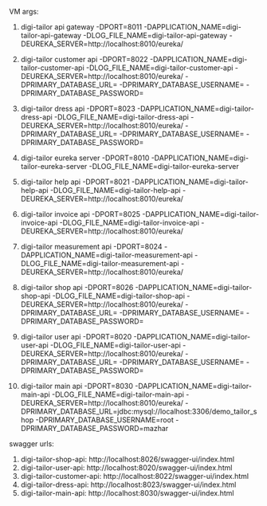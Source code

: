 VM args:
1. digi-tailor api gateway
   -DPORT=8011
   -DAPPLICATION_NAME=digi-tailor-api-gateway
   -DLOG_FILE_NAME=digi-tailor-api-gateway
   -DEUREKA_SERVER=http://localhost:8010/eureka/

2. digi-tailor customer api
   -DPORT=8022
   -DAPPLICATION_NAME=digi-tailor-customer-api
   -DLOG_FILE_NAME=digi-tailor-customer-api
   -DEUREKA_SERVER=http://localhost:8010/eureka/
   -DPRIMARY_DATABASE_URL=
   -DPRIMARY_DATABASE_USERNAME=
   -DPRIMARY_DATABASE_PASSWORD=

3. digi-tailor dress api
   -DPORT=8023
   -DAPPLICATION_NAME=digi-tailor-dress-api
   -DLOG_FILE_NAME=digi-tailor-dress-api
   -DEUREKA_SERVER=http://localhost:8010/eureka/
   -DPRIMARY_DATABASE_URL=
   -DPRIMARY_DATABASE_USERNAME=
   -DPRIMARY_DATABASE_PASSWORD=

4. digi-tailor eureka server
   -DPORT=8010
   -DAPPLICATION_NAME=digi-tailor-eureka-server
   -DLOG_FILE_NAME=digi-tailor-eureka-server

5. digi-tailor help api
   -DPORT=8021
   -DAPPLICATION_NAME=digi-tailor-help-api
   -DLOG_FILE_NAME=digi-tailor-help-api
   -DEUREKA_SERVER=http://localhost:8010/eureka/

6. digi-tailor invoice api
   -DPORT=8025
   -DAPPLICATION_NAME=digi-tailor-invoice-api
   -DLOG_FILE_NAME=digi-tailor-invoice-api
   -DEUREKA_SERVER=http://localhost:8010/eureka/

7. digi-tailor measurement api
   -DPORT=8024
   -DAPPLICATION_NAME=digi-tailor-measurement-api
   -DLOG_FILE_NAME=digi-tailor-measurement-api
   -DEUREKA_SERVER=http://localhost:8010/eureka/

8. digi-tailor shop api
   -DPORT=8026
   -DAPPLICATION_NAME=digi-tailor-shop-api
   -DLOG_FILE_NAME=digi-tailor-shop-api
   -DEUREKA_SERVER=http://localhost:8010/eureka/
   -DPRIMARY_DATABASE_URL=
   -DPRIMARY_DATABASE_USERNAME=
   -DPRIMARY_DATABASE_PASSWORD=

9. digi-tailor user api
   -DPORT=8020
   -DAPPLICATION_NAME=digi-tailor-user-api
   -DLOG_FILE_NAME=digi-tailor-user-api
   -DEUREKA_SERVER=http://localhost:8010/eureka/
   -DPRIMARY_DATABASE_URL=
   -DPRIMARY_DATABASE_USERNAME=
   -DPRIMARY_DATABASE_PASSWORD=

10. digi-tailor main api
    -DPORT=8030
    -DAPPLICATION_NAME=digi-tailor-main-api
    -DLOG_FILE_NAME=digi-tailor-main-api
    -DEUREKA_SERVER=http://localhost:8010/eureka/
    -DPRIMARY_DATABASE_URL=jdbc:mysql://localhost:3306/demo_tailor_shop
    -DPRIMARY_DATABASE_USERNAME=root
    -DPRIMARY_DATABASE_PASSWORD=mazhar

swagger urls:
1. digi-tailor-shop-api: http://localhost:8026/swagger-ui/index.html
2. digi-tailor-user-api: http://localhost:8020/swagger-ui/index.html
3. digi-tailor-customer-api: http://localhost:8022/swagger-ui/index.html
4. digi-tailor-dress-api: http://localhost:8023/swagger-ui/index.html
5. digi-tailor-main-api: http://localhost:8030/swagger-ui/index.html
